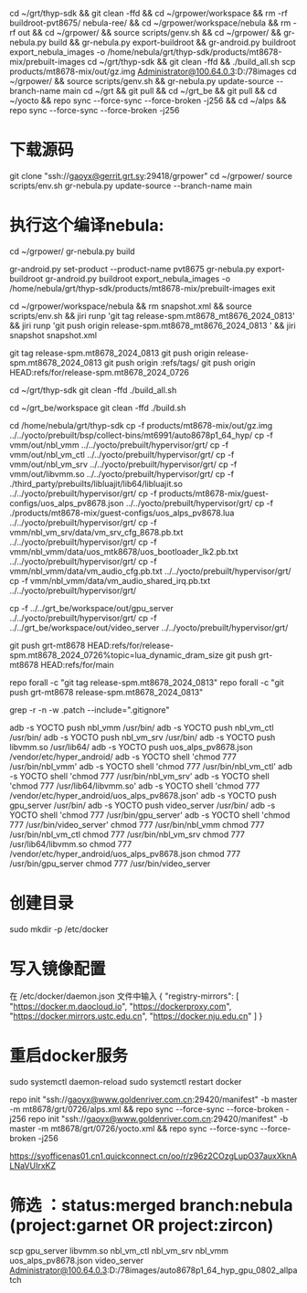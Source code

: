 cd ~/grt/thyp-sdk && git clean -ffd && cd ~/grpower/workspace && rm -rf buildroot-pvt8675/ nebula-ree/ && cd ~/grpower/workspace/nebula && rm -rf out && cd ~/grpower/ && source scripts/genv.sh && cd ~/grpower/ && gr-nebula.py build && gr-nebula.py export-buildroot && gr-android.py buildroot export_nebula_images -o /home/nebula/grt/thyp-sdk/products/mt8678-mix/prebuilt-images 
cd ~/grt/thyp-sdk && git clean -ffd && ./build_all.sh
scp products/mt8678-mix/out/gz.img Administrator@100.64.0.3:D:/78images
cd ~/grpower/ && source scripts/genv.sh && gr-nebula.py update-source --branch-name main
cd ~/grt && git pull && cd ~/grt_be && git pull && cd ~/yocto && repo sync --force-sync --force-broken -j256 && cd ~/alps && repo sync --force-sync --force-broken -j256
# 下载源码
git clone "ssh://gaoyx@gerrit.grt.sy:29418/grpower"
cd ~/grpower/
source scripts/env.sh
gr-nebula.py update-source --branch-name main

# 执行这个编译nebula:
cd ~/grpower/
gr-nebula.py build

gr-android.py set-product --product-name pvt8675
gr-nebula.py export-buildroot
gr-android.py buildroot export_nebula_images -o /home/nebula/grt/thyp-sdk/products/mt8678-mix/prebuilt-images
exit

cd ~/grpower/workspace/nebula && rm snapshot.xml && source scripts/env.sh && jiri runp 'git tag release-spm.mt8678_mt8676_2024_0813' && jiri runp 'git push origin release-spm.mt8678_mt8676_2024_0813 ' && jiri snapshot snapshot.xml

git tag release-spm.mt8678_2024_0813
git push origin release-spm.mt8678_2024_0813
git push origin :refs/tags/<tagname>
git push origin HEAD:refs/for/release-spm.mt8678_2024_0726

cd ~/grt/thyp-sdk
git clean -ffd 
./build_all.sh

cd ~/grt_be/workspace
git clean -ffd 
./build.sh

cd /home/nebula/grt/thyp-sdk
cp -f products/mt8678-mix/out/gz.img ../../yocto/prebuilt/bsp/collect-bins/mt6991/auto8678p1_64_hyp/
cp -f vmm/out/nbl_vmm ../../yocto/prebuilt/hypervisor/grt/
cp -f vmm/out/nbl_vm_ctl ../../yocto/prebuilt/hypervisor/grt/
cp -f vmm/out/nbl_vm_srv ../../yocto/prebuilt/hypervisor/grt/
cp -f vmm/out/libvmm.so ../../yocto/prebuilt/hypervisor/grt/
cp -f ./third_party/prebuilts/libluajit/lib64/libluajit.so ../../yocto/prebuilt/hypervisor/grt/
cp -f products/mt8678-mix/guest-configs/uos_alps_pv8678.json ../../yocto/prebuilt/hypervisor/grt/
cp -f ./products/mt8678-mix/guest-configs/uos_alps_pv8678.lua ../../yocto/prebuilt/hypervisor/grt/
cp -f vmm/nbl_vm_srv/data/vm_srv_cfg_8678.pb.txt ../../yocto/prebuilt/hypervisor/grt/
cp -f vmm/nbl_vmm/data/uos_mtk8678/uos_bootloader_lk2.pb.txt ../../yocto/prebuilt/hypervisor/grt/
cp -f vmm/nbl_vmm/data/vm_audio_cfg.pb.txt ../../yocto/prebuilt/hypervisor/grt/
cp -f vmm/nbl_vmm/data/vm_audio_shared_irq.pb.txt ../../yocto/prebuilt/hypervisor/grt/

cp -f ../../grt_be/workspace/out/gpu_server ../../yocto/prebuilt/hypervisor/grt/
cp -f ../../grt_be/workspace/out/video_server ../../yocto/prebuilt/hypervisor/grt/


git push grt-mt8678 HEAD:refs/for/release-spm.mt8678_2024_0726%topic=lua_dynamic_dram_size
git push grt-mt8678 HEAD:refs/for/main

repo forall -c "git tag release-spm.mt8678_2024_0813"
repo forall -c "git push grt-mt8678 release-spm.mt8678_2024_0813"

grep -r -n -w .patch --include=".gitignore"

adb -s YOCTO push nbl_vmm /usr/bin/
adb -s YOCTO push nbl_vm_ctl /usr/bin/
adb -s YOCTO push nbl_vm_srv /usr/bin/
adb -s YOCTO push libvmm.so /usr/lib64/
adb -s YOCTO push uos_alps_pv8678.json /vendor/etc/hyper_android/
adb -s YOCTO shell 'chmod 777 /usr/bin/nbl_vmm'
adb -s YOCTO shell 'chmod 777 /usr/bin/nbl_vm_ctl'
adb -s YOCTO shell 'chmod 777 /usr/bin/nbl_vm_srv'
adb -s YOCTO shell 'chmod 777 /usr/lib64/libvmm.so'
adb -s YOCTO shell 'chmod 777 /vendor/etc/hyper_android/uos_alps_pv8678.json'
adb -s YOCTO push gpu_server /usr/bin/
adb -s YOCTO push video_server /usr/bin/
adb -s YOCTO shell 'chmod 777 /usr/bin/gpu_server'
adb -s YOCTO shell 'chmod 777 /usr/bin/video_server'
chmod 777 /usr/bin/nbl_vmm
chmod 777 /usr/bin/nbl_vm_ctl
chmod 777 /usr/bin/nbl_vm_srv
chmod 777 /usr/lib64/libvmm.so
chmod 777 /vendor/etc/hyper_android/uos_alps_pv8678.json
chmod 777 /usr/bin/gpu_server
chmod 777 /usr/bin/video_server
# 创建目录
sudo mkdir -p /etc/docker
# 写入镜像配置
在 /etc/docker/daemon.json 文件中输入
{
    "registry-mirrors": [
        "https://docker.m.daocloud.io",
        "https://dockerproxy.com",
        "https://docker.mirrors.ustc.edu.cn",
        "https://docker.nju.edu.cn"
    ]
}

# 重启docker服务
sudo systemctl daemon-reload
sudo systemctl restart docker

repo init "ssh://gaoyx@www.goldenriver.com.cn:29420/manifest" -b master -m mt8678/grt/0726/alps.xml && repo sync --force-sync --force-broken -j256 
repo init "ssh://gaoyx@www.goldenriver.com.cn:29420/manifest" -b master -m mt8678/grt/0726/yocto.xml && repo sync --force-sync --force-broken -j256 

https://syofficenas01.cn1.quickconnect.cn/oo/r/z96z2COzgLupO37auxXknALNaVUIrxKZ

# 筛选 ：status:merged branch:nebula (project:garnet OR project:zircon)

scp gpu_server libvmm.so nbl_vm_ctl nbl_vm_srv nbl_vmm uos_alps_pv8678.json video_server Administrator@100.64.0.3:D:/78images/auto8678p1_64_hyp_gpu_0802_allpatch
